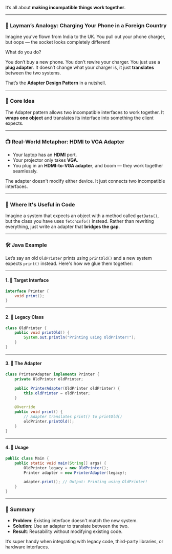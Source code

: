 It’s all about **making incompatible things work together**.

---

### 🔌 Layman’s Analogy: Charging Your Phone in a Foreign Country

Imagine you’ve flown from India to the UK. You pull out your phone charger, but oops — the socket looks completely different!

What do you do?

You don’t buy a new phone. You don’t rewire your charger. You just use a **plug adapter**. It doesn’t change what your charger is, it just **translates** between the two systems.

That’s the **Adapter Design Pattern** in a nutshell.

---

### 🧠 Core Idea

The Adapter pattern allows two incompatible interfaces to work together. It **wraps one object** and translates its interface into something the client expects.

---

### 📺 Real-World Metaphor: HDMI to VGA Adapter

- Your laptop has an **HDMI** port.
- Your projector only takes **VGA**.
- You plug in an **HDMI-to-VGA adapter**, and boom — they work together seamlessly.

The adapter doesn't modify either device. It just connects two incompatible interfaces.

---

### 🧩 Where It's Useful in Code

Imagine a system that expects an object with a method called `getData()`, but the class you have uses `fetchInfo()` instead. Rather than rewriting everything, just write an adapter that **bridges the gap**.

---

### 🛠 Java Example

Let’s say an old `OldPrinter` prints using `printOld()` and a new system expects `print()` instead. Here's how we glue them together:

---

#### 1. 🎯 Target Interface

```java
interface Printer {
    void print();
}
```

---

#### 2. 🧓 Legacy Class

```java
class OldPrinter {
    public void printOld() {
        System.out.println("Printing using OldPrinter!");
    }
}
```

---

#### 3. 🧩 The Adapter

```java
class PrinterAdapter implements Printer {
    private OldPrinter oldPrinter;

    public PrinterAdapter(OldPrinter oldPrinter) {
        this.oldPrinter = oldPrinter;
    }

    @Override
    public void print() {
        // Adapter translates print() to printOld()
        oldPrinter.printOld();
    }
}
```

---

#### 4. 🚀 Usage

```java
public class Main {
    public static void main(String[] args) {
        OldPrinter legacy = new OldPrinter();
        Printer adapter = new PrinterAdapter(legacy);

        adapter.print(); // Output: Printing using OldPrinter!
    }
}
```

---

### 🧵 Summary

- **Problem**: Existing interface doesn't match the new system.
- **Solution**: Use an adapter to translate between the two.
- **Result**: Reusability without modifying existing code.

It’s super handy when integrating with legacy code, third-party libraries, or hardware interfaces.
